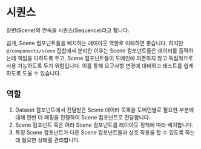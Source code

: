 # 시퀀스

장면(Scene)의 연속을 시퀀스(Sequence)라고 합니다.

쉽게, Scene 컴포넌트들을 배치하는 레이아웃 역할로 이해하면 좋습니다. 하지만 `@/components/scene` 집합에서 분리한 이유는 Scene 컴포넌트들은 데이터를 출력하는데 책임을 다하도록 두고, Scene 컴포넌트들이 도메인에 의존하지 않고 독립적으로 사용 가능하도록 두기 위함입니다. 이를 통해 요구사항 변경에 대비하고 테스트를 쉽게 하도록 도울 수 있습니다.

## 역할

1. Dataset 컴포넌트에서 전달받은 Scene 데이터 목록을 도메인별로 필요한 부분에 대해 한번 더 매핑을 진행하여 Scene 컴포넌트로 전달합니다.
2. Scene 컴포넌트 혹은 여러 Scene 컴포넌트를 레이아웃 정책에 따라 배치합니다.
3. 특정 Scene 컴포넌트가 다른 Scene 컴포넌트들과 상호 작용을 할 수 있도록 하는데 필요한 상태를 관리합니다.
